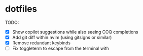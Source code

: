 # dotfiles

TODO:

- [x] Show copilot suggestions while also seeing COQ completions
- [x] Add git diff within nvim (using gitsigns or similar)
- [x] Remove redundant keybinds
- [ ] Fix toggleterm to escape from the terminal with <esc>
